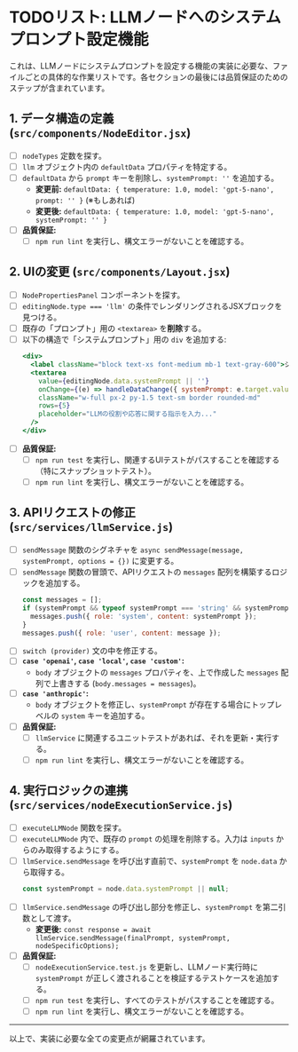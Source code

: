 # TODOリスト: LLMノードへのシステムプロンプト設定機能

これは、LLMノードにシステムプロンプトを設定する機能の実装に必要な、ファイルごとの具体的な作業リストです。各セクションの最後には品質保証のためのステップが含まれています。

## 1. データ構造の定義 (`src/components/NodeEditor.jsx`)

- [ ] `nodeTypes` 定数を探す。
- [ ] `llm` オブジェクト内の `defaultData` プロパティを特定する。
- [ ] `defaultData` から `prompt` キーを削除し、`systemPrompt: ''` を追加する。
  - **変更前:** `defaultData: { temperature: 1.0, model: 'gpt-5-nano', prompt: '' }` (※もしあれば)
  - **変更後:** `defaultData: { temperature: 1.0, model: 'gpt-5-nano', systemPrompt: '' }`
- [ ] **品質保証:**
  - [ ] `npm run lint` を実行し、構文エラーがないことを確認する。

## 2. UIの変更 (`src/components/Layout.jsx`)

- [ ] `NodePropertiesPanel` コンポーネントを探す。
- [ ] `editingNode.type === 'llm'` の条件でレンダリングされるJSXブロックを見つける。
- [ ] 既存の「プロンプト」用の `<textarea>` を**削除**する。
- [ ] 以下の構造で「システムプロンプト」用の `div` を追加する:
  ```jsx
  <div>
    <label className="block text-xs font-medium mb-1 text-gray-600">システムプロンプト</label>
    <textarea
      value={editingNode.data.systemPrompt || ''}
      onChange={(e) => handleDataChange({ systemPrompt: e.target.value })}
      className="w-full px-2 py-1.5 text-sm border rounded-md"
      rows={5}
      placeholder="LLMの役割や応答に関する指示を入力..."
    />
  </div>
  ```
- [ ] **品質保証:**
  - [ ] `npm run test` を実行し、関連するUIテストがパスすることを確認する（特にスナップショットテスト）。
  - [ ] `npm run lint` を実行し、構文エラーがないことを確認する。

## 3. APIリクエストの修正 (`src/services/llmService.js`)

- [ ] `sendMessage` 関数のシグネチャを `async sendMessage(message, systemPrompt, options = {})` に変更する。
- [ ] `sendMessage` 関数の冒頭で、APIリクエストの `messages` 配列を構築するロジックを追加する。
  ```javascript
  const messages = [];
  if (systemPrompt && typeof systemPrompt === 'string' && systemPrompt.trim() !== '') {
    messages.push({ role: 'system', content: systemPrompt });
  }
  messages.push({ role: 'user', content: message });
  ```
- [ ] `switch (provider)` 文の中を修正する。
- [ ] **`case 'openai'`, `case 'local'`, `case 'custom'`:**
  - `body` オブジェクトの `messages` プロパティを、上で作成した `messages` 配列で上書きする (`body.messages = messages`)。
- [ ] **`case 'anthropic'`:**
  - `body` オブジェクトを修正し、`systemPrompt` が存在する場合にトップレベルの `system` キーを追加する。
- [ ] **品質保証:**
  - [ ] `llmService` に関連するユニットテストがあれば、それを更新・実行する。
  - [ ] `npm run lint` を実行し、構文エラーがないことを確認する。

## 4. 実行ロジックの連携 (`src/services/nodeExecutionService.js`)

- [ ] `executeLLMNode` 関数を探す。
- [ ] `executeLLMNode` 内で、既存の `prompt` の処理を削除する。入力は `inputs` からのみ取得するようにする。
- [ ] `llmService.sendMessage` を呼び出す直前で、`systemPrompt` を `node.data` から取得する。
  ```javascript
  const systemPrompt = node.data.systemPrompt || null;
  ```
- [ ] `llmService.sendMessage` の呼び出し部分を修正し、`systemPrompt` を第二引数として渡す。
  - **変更後:** `const response = await llmService.sendMessage(finalPrompt, systemPrompt, nodeSpecificOptions);`
- [ ] **品質保証:**
  - [ ] `nodeExecutionService.test.js` を更新し、LLMノード実行時に `systemPrompt` が正しく渡されることを検証するテストケースを追加する。
  - [ ] `npm run test` を実行し、すべてのテストがパスすることを確認する。
  - [ ] `npm run lint` を実行し、構文エラーがないことを確認する。

---
以上で、実装に必要な全ての変更点が網羅されています。
